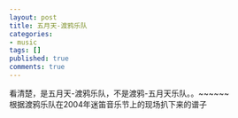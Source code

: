 ```yaml
---
layout: post
title: 五月天-渡鸦乐队
categories:
- music
tags: []
published: true
comments: true
---
```

<p>看清楚，是五月天-渡鸦乐队，不是渡鸦-五月天乐队。。~~~~~~<br />根据渡鸦乐队在2004年迷笛音乐节上的现场扒下来的谱子<br /><span>&nbsp;</span></p>
